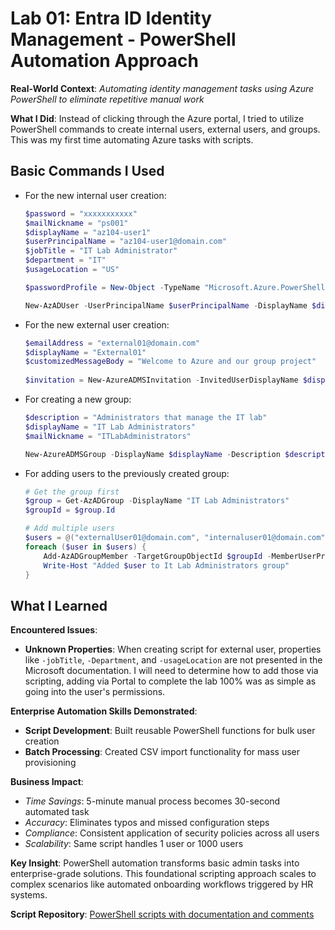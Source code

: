# Lab 01: Entra ID Identity Management - PowerShell Automation Approach

**Real-World Context**: *Automating identity management tasks using Azure PowerShell to eliminate repetitive manual work*

**What I Did**: Instead of clicking through the Azure portal, I tried to utilize PowerShell commands to create internal users, external users, and groups.  This was my first time automating Azure tasks with scripts.

## Basic Commands I Used

- For the new internal user creation:
   ``` powershell
   $password = "xxxxxxxxxxx"
   $mailNickname = "ps001"
   $displayName = "az104-user1"
   $userPrincipalName = "az104-user1@domain.com"
   $jobTitle = "IT Lab Administrator"
   $department = "IT"
   $usageLocation = "US"
   
   $passwordProfile = New-Object -TypeName "Microsoft.Azure.PowerShell.Cmdlets.Resources.MSGraph.Models.ApiV10.MicrosoftGraphPasswordProfile" -Property @{Password=$password}
   
   New-AzADUser -UserPrincipalName $userPrincipalName -DisplayName $displayName -MailNickname $mailNickname -PasswordProfile $passwordProfile -AccountEnabled $true -JobTitle $jobTitle -Department $department -UsageLocation $usageLocation
   ```
   
- For the new external user creation:
  ``` powershell
  $emailAddress = "external01@domain.com"
  $displayName = "External01"
  $customizedMessageBody = "Welcome to Azure and our group project"
    
  $invitation = New-AzureADMSInvitation -InvitedUserDisplayName $displayName -SendInvitationMessage $True -InvitedUserEmailAddress $emailAddress -InviteRedirectUrl "https://account.activedirectory.windowsazure.com/" -InvitedUserMessageInfo @{ "MessageLanguage" = "en-US"; "CustomizedMessageBody" = $customizedMessageBody } -InvitedUserType Guest
  ```

- For creating a new group:
  ``` powershell
  $description = "Administrators that manage the IT lab"
  $displayName = "IT Lab Administrators"
  $mailNickname = "ITLabAdministrators"

  New-AzureADMSGroup -DisplayName $displayName -Description $description -MailEnabled $False -MailNickname $mailNickname -SecurityEnabled $True 
  ```

- For adding users to the previously created group:
  ``` powershell
  # Get the group first
  $group = Get-AzADGroup -DisplayName "IT Lab Administrators"
  $groupId = $group.Id
  
  # Add multiple users
  $users = @("externalUser01@domain.com", "internaluser01@domain.com")
  foreach ($user in $users) {
      Add-AzADGroupMember -TargetGroupObjectId $groupId -MemberUserPrincipalName $user
      Write-Host "Added $user to It Lab Administrators group"
  }
  ```

## What I Learned

**Encountered Issues**:
- **Unknown Properties**: When creating script for external user, properties like `-jobTitle`, `-Department`, and `-usageLocation` are not presented in the Microsoft documentation.  I will need to determine how to add those via scripting, adding via Portal to complete the lab 100% was as simple as going into the user's permissions.

**Enterprise Automation Skills Demonstrated**:
- **Script Development**: Built reusable PowerShell functions for bulk user creation
- **Batch Processing**: Created CSV import functionality for mass user provisioning

**Business Impact**:
- *Time Savings*: 5-minute manual process becomes 30-second automated task
- *Accuracy*: Eliminates typos and missed configuration steps
- *Compliance*: Consistent application of security policies across all users
- *Scalability*: Same script handles 1 user or 1000 users

**Key Insight**: 
PowerShell automation transforms basic admin tasks into enterprise-grade solutions. This foundational scripting approach scales to complex scenarios like automated onboarding workflows triggered by HR systems.

**Script Repository**: 
[PowerShell scripts with documentation and comments](/azure/cli-commands.md)

